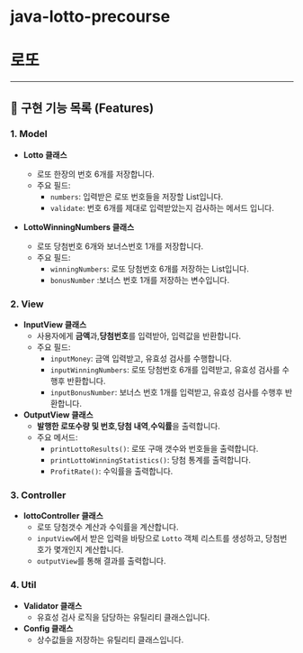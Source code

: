 # java-lotto-precourse
# 로또

---

## 📝 구현 기능 목록 (Features)

### 1. Model

- **Lotto 클래스**
    - 로또 한장의 번호 6개를 저장합니다.
    - 주요 필드:
        - `numbers`: 입력받은 로또 번호들을 저장할 List입니다.
        - `validate`: 번호 6개를 제대로 입력받았는지 검사하는 메서드 입니다.
      
- **LottoWinningNumbers 클래스**
  - 로또 당첨번호 6개와 보너스번호 1개를 저장합니다.
  - 주요 필드:
    - `winningNumbers`: 로또 당첨번호 6개를 저장하는 List입니다.
    - `bonusNumber` :보너스 번호 1개를 저장하는 변수입니다.
### 2. View

- **InputView 클래스**
    - 사용자에게 **금액**과,**당첨번호**를 입력받아, 입력값을 반환합니다.
    - 주요 필드:
      - `inputMoney`: 금액 입력받고, 유효성 검사를 수행합니다.
      - `inputWinningNumbers`: 로또 당첨번호 6개를 입력받고, 유효성 검사를 수행후 반환합니다.
      - `inputBonusNumber`: 보너스 번호 1개를 입력받고, 유효성 검사를 수행후 반환합니다.
- **OutputView 클래스**
    - **발행한 로또수량 및 번호**,**당첨 내역**,**수익률**을 출력합니다.
    - 주요 메서드:
        - `printLottoResults()`: 로또 구매 갯수와 번호들을 출력합니다.
        - `printLottoWinningStatistics()`: 당첨 통계를 출력합니다.
        - `ProfitRate()`: 수익률을 출력합니다.

### 3. Controller

- **lottoController 클래스**
    - 로또 당첨갯수 계산과 수익률을 계산합니다.
    - `inputView`에서 받은 입력을 바탕으로 `Lotto` 객체 리스트를 생성하고, 당첨번호가 몇개인지 계산합니다.
    - `outputView`를 통해 결과를 출력합니다.

### 4. Util

- **Validator 클래스**
    - 유효성 검사 로직을 담당하는 유틸리티 클래스입니다.
- **Config 클래스**
  - 상수값들을 저장하는 유틸리티 클래스입니다. 